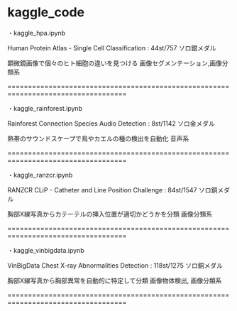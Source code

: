 # kaggle_code

・kaggle_hpa.ipynb

Human Protein Atlas - Single Cell Classification : 44st/757 ソロ銀メダル

顕微鏡画像で個々のヒト細胞の違いを見つける 画像セグメンテーション,画像分類系

===================================================================================

・kaggle_rainforest.ipynb

Rainforest Connection Species Audio Detection : 8st/1142 ソロ金メダル

熱帯のサウンドスケープで鳥やカエルの種の検出を自動化 音声系

===================================================================================

・kaggle_ranzcr.ipynb

RANZCR CLiP - Catheter and Line Position Challenge : 84st/1547 ソロ銅メダル

胸部X線写真からカテーテルの挿入位置が適切かどうかを分類 画像分類系

===================================================================================

・kaggle_vinbigdata.ipynb

VinBigData Chest X-ray Abnormalities Detection : 118st/1275 ソロ銅メダル

胸部X線写真から胸部異常を自動的に特定して分類 画像物体検出, 画像分類系

===================================================================================
